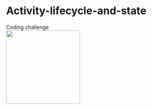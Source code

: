 # Activity-lifecycle-and-state
Coding challenge<br>
<img src="https://user-images.githubusercontent.com/47654039/111644852-50c3a300-8828-11eb-8d50-a6c0eab2f4bc.gif" width=200 align=left>
